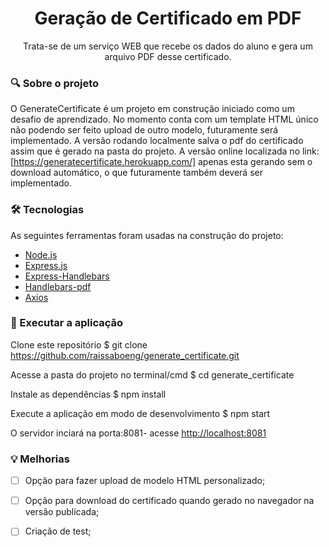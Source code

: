 <h1 align="center">Geração de Certificado em PDF</h1> 
<p align="center">Trata-se de um serviço WEB que recebe os dados do aluno e gera um arquivo PDF desse certificado.</p>


### :mag: Sobre o projeto 
O GenerateCertificate é um projeto em construção iniciado como um desafio de aprendizado. No momento conta com um template HTML único não podendo ser feito upload de outro modelo, futuramente será implementado. A versão rodando localmente salva o pdf do certificado assim que é gerado na pasta do projeto. A versão online localizada no link: [https://generatecertificate.herokuapp.com/] apenas esta gerando sem o download automático, o que futuramente também deverá ser implementado.

### 🛠 Tecnologias

As seguintes ferramentas foram usadas na construção do projeto:

- [Node.js](https://nodejs.org/en/)
- [Express.js](http://expressjs.com/)
- [Express-Handlebars](https://www.npmjs.com/package/express-handlebars)
- [Handlebars-pdf](https://www.npmjs.com/package/handlebars-pdf)
- [Axios](https://www.npmjs.com/package/axios)

### :key: Executar a aplicação

Clone este repositório
$ git clone https://github.com/raissaboeng/generate_certificate.git

Acesse a pasta do projeto no terminal/cmd
$ cd generate_certificate

Instale as dependências
$ npm install

Execute a aplicação em modo de desenvolvimento
$ npm start

O servidor inciará na porta:8081- acesse <http://localhost:8081> 


### :bulb: Melhorias
- [ ] Opção para fazer upload de modelo HTML personalizado;
- [ ] Opção para download do certificado quando gerado no navegador na versão publicada;
- [ ] Criação de test;

